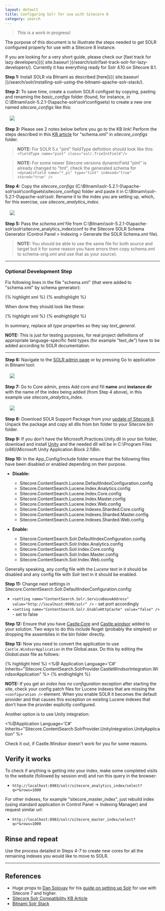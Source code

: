 ```yaml
---
layout: default
title: Configuring Solr for use with Sitecore 8
category: search
---
```


> This is a work in progress!

The purpose of this document is to illustrate the steps needed to get SOLR configured properly for use with a Sitecore 8 instance.

If you are looking for a very short guide, please check our [fast track for lazy developers]({{ site.baseurl }}/search/solr/fast-track-solr-for-lazy-developers/). Currently it has everything ready for Solr 4.10 on Sitecore 8.1.

**Step 1:** Install SOLR via Bitnami as described  [here]({{ site.baseurl }}/search/solr/installing-solr-using-the-bitnami-apache-solr-stack/).

**Step 2:** To save time, create a custom SOLR configset by copying, pasting and renaming the *basic_configs* folder (found, for instance, in C:\Bitnami\solr-5.2.1-0\apache-solr\solr\configsets) to create a new one named *sitecore_configs* like this:

  <img src="/docs/images/search/solr/Configuring-Solr-for-use-with-Sitecore-8/configsets.png" style="margin:5px 15px" />

**Step 3:** Please see 2 notes below before you go to the KB link! Perform the steps described in this [KB article](https://kb.sitecore.net/articles/227897) for "schema.xml" in *sitecore_configs* folder. 

>**NOTE:** For SOLR 5.x "pint" fieldType definition should look like this: ```<fieldType name="pint" class="solr.TrieIntField"/>``` 

>**NOTE:** For some newer Sitecore versions dynamicField "pint" is already changed to "tint", check the generated schema for ```<dynamicField name="*_pi" type="tint" indexed="true" stored="true" />```

**Step 4:** Copy the *sitecore_configs* (C:\Bitnami\solr-5.2.1-0\apache-solr\solr\configsets\sitecore_configs) folder and paste it in C:\Bitnami\solr-5.2.1-0\apache-solr\solr. Rename it to the index you are setting up, which, for this exercise, use *sitecore_analytics_index*.

  <img src="/docs/images/search/solr/Configuring-Solr-for-use-with-Sitecore-8/solrfolder.png" style="margin:5px 15px" />

**Step 5:** Pass the *schema.xml* file from C:\Bitnami\solr-5.2.1-0\apache-solr\solr\sitecore_analytics_index\conf to the Sitecore SOLR Schema Generator (Control Panel > Indexing > Generate the SOLR Schema.xml file). 
>**NOTE:** You should be able to use the same file for both source and target but it for some reason you have errors then copy schema.xml to schema-orig.xml and use that as your source).

---

### Optional Development Step

Fix following lines in the file "schema.xml" (that were added to "schema.xml" by schema generator):

{% highlight xml %}
<dynamicField name="*_t_ar" type="text_ar" indexed="true" stored="true" />
<dynamicField name="*_t_bg" type="text_bg" indexed="true" stored="true" />
<dynamicField name="*_t_ca" type="text_ca" indexed="true" stored="true" />
<dynamicField name="*_t_cz" type="text_cz" indexed="true" stored="true" />
<dynamicField name="*_t_da" type="text_da" indexed="true" stored="true" />
<dynamicField name="*_t_de" type="text_de" indexed="true" stored="true" />
<dynamicField name="*_t_el" type="text_el" indexed="true" stored="true" />
<dynamicField name="*_t_es" type="text_es" indexed="true" stored="true" />
<dynamicField name="*_t_eu" type="text_eu" indexed="true" stored="true" />
<dynamicField name="*_t_fa" type="text_fa" indexed="true" stored="true" />
<dynamicField name="*_t_fi" type="text_fi" indexed="true" stored="true" />
<dynamicField name="*_t_fr" type="text_fr" indexed="true" stored="true" />
<dynamicField name="*_t_ga" type="text_ga" indexed="true" stored="true" />
<dynamicField name="*_t_gl" type="text_gl" indexed="true" stored="true" />
<dynamicField name="*_t_hi" type="text_hi" indexed="true" stored="true" />
<dynamicField name="*_t_hu" type="text_hu" indexed="true" stored="true" />
<dynamicField name="*_t_hy" type="text_hy" indexed="true" stored="true" />
<dynamicField name="*_t_id" type="text_id" indexed="true" stored="true" />
<dynamicField name="*_t_it" type="text_it" indexed="true" stored="true" />
<dynamicField name="*_t_ja" type="text_ja" indexed="true" stored="true" />
<dynamicField name="*_t_lv" type="text_lv" indexed="true" stored="true" />
<dynamicField name="*_t_nl" type="text_nl" indexed="true" stored="true" />
<dynamicField name="*_t_no" type="text_no" indexed="true" stored="true" />
<dynamicField name="*_t_pt" type="text_pt" indexed="true" stored="true" />
<dynamicField name="*_t_ro" type="text_ro" indexed="true" stored="true" />
<dynamicField name="*_t_ru" type="text_ru" indexed="true" stored="true" />
<dynamicField name="*_t_sv" type="text_sv" indexed="true" stored="true" />
<dynamicField name="*_t_th" type="text_th" indexed="true" stored="true" />
<dynamicField name="*_t_tr" type="text_tr" indexed="true" stored="true" />
{% endhighlight %}

When done they should look like these:

{% highlight xml %}
<dynamicField name="*_t_ar" type="text_general" indexed="true" stored="true" />
<dynamicField name="*_t_bg" type="text_general" indexed="true" stored="true" />
<dynamicField name="*_t_ca" type="text_general" indexed="true" stored="true" />
<dynamicField name="*_t_cz" type="text_general" indexed="true" stored="true" />
<dynamicField name="*_t_da" type="text_general" indexed="true" stored="true" />
<dynamicField name="*_t_de" type="text_general" indexed="true" stored="true" />
<dynamicField name="*_t_el" type="text_general" indexed="true" stored="true" />
<dynamicField name="*_t_es" type="text_general" indexed="true" stored="true" />
<dynamicField name="*_t_eu" type="text_general" indexed="true" stored="true" />
<dynamicField name="*_t_fa" type="text_general" indexed="true" stored="true" />
<dynamicField name="*_t_fi" type="text_general" indexed="true" stored="true" />
<dynamicField name="*_t_fr" type="text_general" indexed="true" stored="true" />
<dynamicField name="*_t_ga" type="text_general" indexed="true" stored="true" />
<dynamicField name="*_t_gl" type="text_general" indexed="true" stored="true" />
<dynamicField name="*_t_hi" type="text_general" indexed="true" stored="true" />
<dynamicField name="*_t_hu" type="text_general" indexed="true" stored="true" />
<dynamicField name="*_t_hy" type="text_general" indexed="true" stored="true" />
<dynamicField name="*_t_id" type="text_general" indexed="true" stored="true" />
<dynamicField name="*_t_it" type="text_general" indexed="true" stored="true" />
<dynamicField name="*_t_ja" type="text_general" indexed="true" stored="true" />
<dynamicField name="*_t_lv" type="text_general" indexed="true" stored="true" />
<dynamicField name="*_t_nl" type="text_general" indexed="true" stored="true" />
<dynamicField name="*_t_no" type="text_general" indexed="true" stored="true" />
<dynamicField name="*_t_pt" type="text_general" indexed="true" stored="true" />
<dynamicField name="*_t_ro" type="text_general" indexed="true" stored="true" />
<dynamicField name="*_t_ru" type="text_general" indexed="true" stored="true" />
<dynamicField name="*_t_sv" type="text_general" indexed="true" stored="true" />
<dynamicField name="*_t_th" type="text_general" indexed="true" stored="true" />
<dynamicField name="*_t_tr" type="text_general" indexed="true" stored="true" />
{% endhighlight %}

In summary, replace all *type* properties so they say *text_general*.

**NOTE:** This is just for testing purposes, for real project definitions of appropriate language-specific field types (for example "text_de") have to be added according to SOLR documentation.

---

**Step 6:** Navigate to the [SOLR admin page](http://localhost:8983/solr/) or by pressing Go to application in Bitnami tool:

  <img src="/docs/images/search/solr/Configuring-Solr-for-use-with-Sitecore-8/bitnamistart.png" style="margin:5px 15px" />

**Step 7:** Go to Core admin, press Add core and fill **name** and **instance dir** with the name of the index being added (from Step 4 above), in this example use *sitecore_analytics_index*.

  <img src="/docs/images/search/solr/Configuring-Solr-for-use-with-Sitecore-8/addcore.png" style="margin:5px 15px" />

**Step 8:** Download SOLR Support Package from your <a href="https://dev.sitecore.net/Downloads/Sitecore_Experience_Platform/8_0.aspx" >update of Sitecore 8</a>. Unpack the package and copy all dlls from bin folder to your Sitecore bin folder.

**Step 9:** If you don’t have the Microsoft.Practices.Unity.dll in your bin folder, download and install <a href="http://www.microsoft.com/en-gb/download/details.aspx?id=17866">Unity</a> and the needed dll will be in C:\Program Files (x86)\Microsoft Unity Application Block 2.1\Bin.

**Step 10:** In the App_Config/Include folder ensure that the following files have been disabled or enabled depending on their purpose.

 * **Disable:**
   * Sitecore.ContentSearch.Lucene.DefaultIndexConfiguration.config
   * Sitecore.ContentSearch.Lucene.Index.Analytics.config
   * Sitecore.ContentSearch.Lucene.Index.Core.config
   * Sitecore.ContentSearch.Lucene.Index.Master.config
   * Sitecore.ContentSearch.Lucene.Index.Web.config
   * Sitecore.ContentSearch.Lucene.Indexes.Sharded.Core.config
   * Sitecore.ContentSearch.Lucene.Indexes.Sharded.Master.config
   * Sitecore.ContentSearch.Lucene.Indexes.Sharded.Web.config

 * **Enable:**
   * Sitecore.ContentSearch.Solr.DefaultIndexConfiguration.config
   * Sitecore.ContentSearch.Solr.Index.Analytics.config
   * Sitecore.ContentSearch.Solr.Index.Core.config
   * Sitecore.ContentSearch.Solr.Index.Master.config
   * Sitecore.ContentSearch.Solr.Index.Web.config

Generally speaking, any config file with the *Lucene* text in it should be disabled and any config file with *Solr* text in it should be enabled.

**Step 11:** Change next settings in Sitecore.ContentSearch.Solr.DefaultIndexConfiguration.config:

  * ```<setting name="ContentSearch.Solr.ServiceBaseAddress" value="http://localhost:9999/solr" />``` - set port accordingly
  * ```<setting name="ContentSearch.Solr.EnableHttpCache" value="false" />``` - set to false

**Step 12:** Ensure that you have [Castle.Core](https://www.nuget.org/packages/Castle.Core/) and [Castle.windsor](https://www.nuget.org/packages/Castle.Windsor/) added to your solution. Two ways to do this include Nuget (probably the simplest) or dropping the assemblies in the bin folder directly.

**Step 13:** Now you need to convert the application to use ```Castle.WindsorApplication``` in the Global.asax. Do this by editing the *Global.asax* file as follows:

{% highlight html %}
<%@ Application Language='C#' Inherits="Sitecore.ContentSearch.SolrProvider.CastleWindsorIntegration.WindsorApplication" %>
{% endhighlight %}

**NOTE:** If you get an <i>index has no configuration</i> exception after starting the site, check your config patch files for Lucene indexes that are missing the ```<configuration />``` element. When you enable SOLR it becomes the default provider and that causes this exception on existing Lucene indexes that don't have the provider explicitly configured.

Another option is to use Unity integration:

<%@Application Language='C#' Inherits="Sitecore.ContentSearch.SolrProvider.UnityIntegration.UnityApplication" %>

Check it out, if Castle.Windsor doesn't work for you for some reasons. 

## Verify it works

To check if anything is getting into your index, make some completed visits to the website (followed by session end) and run this query in the browser:

 * ```http://localhost:8983/solr/sitecore_analytics_index/select?q=*&rows=1000```

For other indexes, for example "sitecore_master_index", just rebuild index (using standard application in Control Panel -> Indexing Manager) and request similar url:

 * ```http://localhost:8983/solr/sitecore_master_index/select?q=*&rows=1000```

## Rinse and repeat

 Use the process detailed in Steps 4-7 to create new cores for all the remaining indexes you would like to move to SOLR.

---

## References

 * Huge props to [Dan Solovay](https://twitter.com/DanSolovay) for his [guide on setting up Solr](http://www.dansolovay.com/2013/05/setting-up-solr-with-sitecore-7.html) for use with Sitecore 7 and higher.
 * [Sitecore Solr Compatibility KB Article](https://kb.sitecore.net/articles/227897)
 * [Bitnami Solr Stack](https://bitnami.com/stack/solr)
